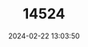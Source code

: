 ---
title: "14524"
category: "Neogobius melanostomus"
draft: false
date: 2024-02-22 13:03:50
languages:
  Latvian: ["Apaļais jūrasgrundulis"]
  Polish: ["Babka śniadogłowa"]
  Croatian: ["Glavočić okrugljak"]
  French: ["Gobie à taches noires"]
  Finnish: ["Mustatäplätokko"]
  German: ["Schwarzmund-Grundel"]
  Danish: ["Sortmundet kutling"]
  Romanian: ["Strunghil"]
  Swedish: ["Svartmunnad smörbult"]
  Estonian: ["Ümarmudil"]
  Persian: ["گاو ماهي"]
  Greek, Modern (1453-): ["Νεογωβιός μελανόστομος"]
  Russian: ["Бычо́к-кругля́к"]
  English: ["Round Goby"]
---